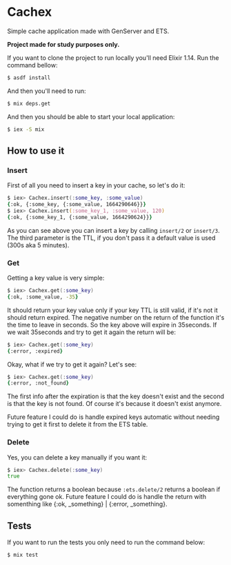 # Cachex

Simple cache application made with GenServer and ETS.

**Project made for study purposes only.**

If you want to clone the project to run locally you'll need Elixir 1.14. Run the command bellow:

```zsh
$ asdf install
```

And then you'll need to run:

```zsh
$ mix deps.get
```

And then you should be able to start your local application:

```zsh
$ iex -S mix
```

## How to use it

### Insert

First of all you need to insert a key in your cache, so let's do it:

```zsh
$ iex> Cachex.insert(:some_key, :some_value)
{:ok, {:some_key, {:some_value, 1664290646}}}
$ iex> Cachex.insert(:some_key_1, :some_value, 120)
{:ok, {:some_key_1, {:some_value, 1664290624}}}
```

As you can see above you can insert a key by calling `insert/2` or `insert/3`. The third parameter is the TTL, if you don't pass it a default value is used (300s aka 5 minutes).

### Get

Getting a key value is very simple:

```zsh
$ iex> Cachex.get(:some_key)
{:ok, :some_value, -35}
```

It should return your key value only if your key TTL is still valid, if it's not it should return expired. The negative number on the return of the function it's the time to leave in seconds. So the key above will expire in 35seconds. If we wait 35seconds and try to get it again the return will be:

```zsh
$ iex> Cachex.get(:some_key)
{:error, :expired}
```

Okay, what if we try to get it again? Let's see:

```zsh
$ iex> Cachex.get(:some_key)
{:error, :not_found}
```

The first info after the expiration is that the key doesn't exist and the second is that the key is not found. Of course it's because it doesn't exist anymore.

Future feature I could do is handle expired keys automatic without needing trying to get it first to delete it from the ETS table.

### Delete

Yes, you can delete a key manually if you want it:

```zsh
$ iex> Cachex.delete(:some_key)
true
```

The function returns a boolean because `:ets.delete/2` returns a boolean if everything gone ok. Future feature I could do is handle the return with somenthing like {:ok, _something} | {:error, _something}. 

## Tests

If you want to run the tests you only need to run the command below:

```zsh
$ mix test
```